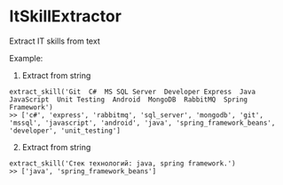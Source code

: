 # ItSkillExtractor

Extract IT skills from text

Example:
1. Extract from string 
```
extract_skill('Git  C#  MS SQL Server  Developer Express  Java  JavaScript  Unit Testing  Android  MongoDB  RabbitMQ  Spring Framework')
>> ['c#', 'express', 'rabbitmq', 'sql_server', 'mongodb', 'git', 'mssql', 'javascript', 'android', 'java', 'spring_framework_beans', 'developer', 'unit_testing']
```
2. Extract from string
```
extract_skill('Стек технологий: java, spring framework.')
>> ['java', 'spring_framework_beans']

```
